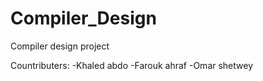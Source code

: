 # Compiler_Design
Compiler design project


Countributers:
    -Khaled abdo
    -Farouk ahraf
    -Omar shetwey
    